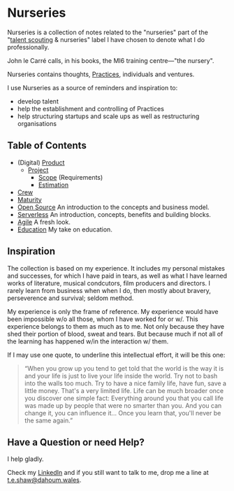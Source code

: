 # Nurseries

Nurseries is a collection of notes related to the "nurseries" part of the "[talent scouting](https://github.com/dahoum/TalentScouting/blob/main/Talent.md) & nurseries" label I have chosen to denote what I do professionally.

John le Carré calls, in his books, the MI6 training centre—"the nursery".

Nurseries contains thoughts, [Practices](https://github.com/dahoum/Nurseries/tree/master/Practices), individuals and ventures.

I use Nurseries as a source of reminders and inspiration to:

* develop talent
* help the establishment and controlling of Practices
* help structuring startups and scale ups as well as restructuring organisations

## Table of Contents

- (Digital) [Product](Product/README.md) 
  - [Project](project.md) 
    - [Scope](scope.md) (Requirements) 
    - [Estimation](estimation.md) 
- [Crew](crew.md)
- [Maturity](maturity.md)
- [Open Source](opensource.md) An introduction to the concepts and business model.
- [Serverless](serverless.md) An introduction, concepts, benefits and building blocks.
- [Agile](agile.md) A fresh look.
- [Education](education.md) My take on education.

## Inspiration

The collection is based on my experience. It includes my personal mistakes and successes, for which I have paid in tears, as well as what I have learned works of literature, musical condcutors, film producers and directors. I rarely learn from business when when I do, then mostly about bravery, perseverence and survival; seldom method.

My experience is only the frame of reference. My experience would have been impossible w/o all those, whom I have worked for or w/. This experience belongs to them as much as to me. Not only because they have shed their portion of blood, sweat and tears. But because much if not all of the learning has happened w/in the interaction w/ them.

If I may use one quote, to underline this intellectual effort, it will be this one:

> “When you grow up you tend to get told that the world is the way it is and your life is just to live your life inside the world. Try not to bash into the walls too much. Try to have a nice family life, have fun, save a little money. That's a very limited life. Life can be much broader once you discover one simple fact: Everything around you that you call life was made up by people that were no smarter than you. And you can change it, you can influence it… Once you learn that, you'll never be the same again.”

## Have a Question or need Help?

I help gladly.

Check my [LinkedIn](https://www.linkedin.com/in/dahoum/) and if you still want to talk to me, drop me a line at t.e.shaw@dahoum.wales.
